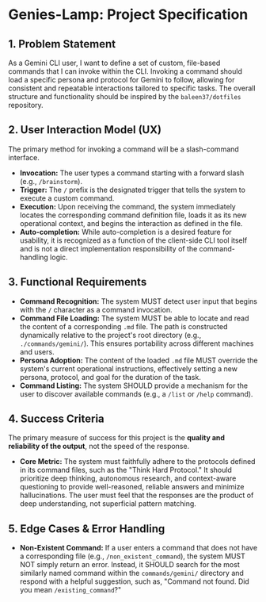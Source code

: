 # Genies-Lamp: Project Specification

## 1. Problem Statement

As a Gemini CLI user, I want to define a set of custom, file-based commands that I can invoke within the CLI. Invoking a command should load a specific persona and protocol for Gemini to follow, allowing for consistent and repeatable interactions tailored to specific tasks. The overall structure and functionality should be inspired by the `baleen37/dotfiles` repository.

## 2. User Interaction Model (UX)

The primary method for invoking a command will be a slash-command interface.

- **Invocation:** The user types a command starting with a forward slash (e.g., `/brainstorm`).
- **Trigger:** The `/` prefix is the designated trigger that tells the system to execute a custom command.
- **Execution:** Upon receiving the command, the system immediately locates the corresponding command definition file, loads it as its new operational context, and begins the interaction as defined in the file.
- **Auto-completion:** While auto-completion is a desired feature for usability, it is recognized as a function of the client-side CLI tool itself and is not a direct implementation responsibility of the command-handling logic.

## 3. Functional Requirements

- **Command Recognition:** The system MUST detect user input that begins with the `/` character as a command invocation.
- **Command File Loading:** The system MUST be able to locate and read the content of a corresponding `.md` file. The path is constructed dynamically relative to the project's root directory (e.g., `./commands/gemini/`). This ensures portability across different machines and users.
- **Persona Adoption:** The content of the loaded `.md` file MUST override the system's current operational instructions, effectively setting a new persona, protocol, and goal for the duration of the task.
- **Command Listing:** The system SHOULD provide a mechanism for the user to discover available commands (e.g., a `/list` or `/help` command).

## 4. Success Criteria

The primary measure of success for this project is the **quality and reliability of the output**, not the speed of the response.

- **Core Metric:** The system must faithfully adhere to the protocols defined in its command files, such as the "Think Hard Protocol." It should prioritize deep thinking, autonomous research, and context-aware questioning to provide well-reasoned, reliable answers and minimize hallucinations. The user must feel that the responses are the product of deep understanding, not superficial pattern matching.

## 5. Edge Cases & Error Handling

- **Non-Existent Command:** If a user enters a command that does not have a corresponding file (e.g., `/non_existent_command`), the system MUST NOT simply return an error. Instead, it SHOULD search for the most similarly named command within the `commands/gemini/` directory and respond with a helpful suggestion, such as, "Command not found. Did you mean `/existing_command`?"
